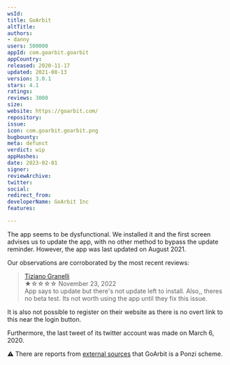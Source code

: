 ```yaml
---
wsId: 
title: GoArbit
altTitle: 
authors:
- danny
users: 500000
appId: com.goarbit.goarbit
appCountry: 
released: 2020-11-17
updated: 2021-08-13
version: 3.0.1
stars: 4.1
ratings: 
reviews: 3080
size: 
website: https://goarbit.com/
repository: 
issue: 
icon: com.goarbit.goarbit.png
bugbounty: 
meta: defunct
verdict: wip
appHashes: 
date: 2023-02-01
signer: 
reviewArchive: 
twitter: 
social: 
redirect_from: 
developerName: GoArbit Inc
features: 

---
```


The app seems to be dysfunctional. We installed it and the first screen advises us to update the app, with no other method to bypass the update reminder. However, the app was last updated on August 2021. 

Our observations are corroborated by the most recent reviews:

> [Tiziano Granelli](https://play.google.com/store/apps/details?id=com.goarbit.goarbit)<br>
  ★☆☆☆☆ November 23, 2022 <br>
       App says to update but there's not update left to install. Also,, theres no beta test. Its not worth using the app until they fix this issue.
 
 It is also not possible to register on their website as there is no overt link to this near the login button.
 
 Furthermore, the last tweet of its twitter account was made on March 6, 2020.
 
 ⚠️ There are reports from [external sources](https://behindmlm.com/mlm-reviews/goarbit-execs-flee-to-dubai-gofintech-group-reboot/) that GoArbit is a Ponzi scheme. 
 
